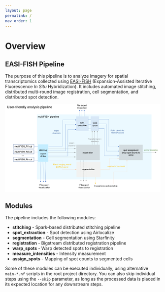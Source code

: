 ```yaml
---
layout: page
permalink: /
nav_order: 1
---
```


# Overview

## EASI-FISH Pipeline

The purpose of this pipeline is to analyze imagery for spatial transcriptomics collected using [EASI-FISH](https://github.com/multiFISH/EASI-FISH) (Expansion-Assisted Iterative Fluorescence *In Situ* Hybridization). It includes automated image stitching, distributed multi-round image registration, cell segmentation, and distributed spot detection.

![Pipeline Diagram](images/pipeline_diagram.png)

## Modules

The pipeline includes the following modules:

* **stitching** - Spark-based distributed stitching pipeline
* **spot_extraction** - Spot detection using Airlocalize
* **segmentation** - Cell segmentation using Starfinity
* **registration** - Bigstream distributed registration pipeline
* **warp_spots** - Warp detected spots to registration
* **measure_intensities** - Intensity measurement
* **assign_spots** - Mapping of spot counts to segmented cells

Some of these modules can be executed individually, using alternative `main-*.nf` scripts in the root project directory. You can also skip individual steps using the `--skip` parameter, as long as the processed data is placed in its expected location for any downstream steps.
